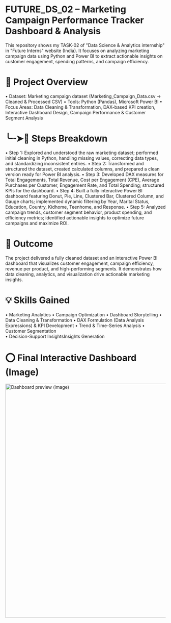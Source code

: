 # FUTURE_DS_02 – Marketing Campaign Performance Tracker Dashboard & Analysis 

This repository shows my TASK-02 of "Data Science & Analytics internship" in "Future Interns" website (India). It focuses on analyzing marketing campaign data using Python and Power BI to extract actionable insights on customer engagement, spending patterns, and campaign efficiency.

# 📇 Project Overview

• Dataset: Marketing campaign dataset (Marketing_Campaign_Data.csv → Cleaned & Processed CSV)
• Tools: Python (Pandas), Microsoft Power BI
• Focus Areas: Data Cleaning & Transformation, DAX-based KPI creation, Interactive Dashboard Design, Campaign Performance & Customer Segment Analysis

# ╰┈➤📝 Steps Breakdown

• Step 1: Explored and understood the raw marketing dataset; performed initial cleaning in Python, handling missing values, correcting data types, and standardizing inconsistent entries.
• Step 2: Transformed and structured the dataset, created calculated columns, and prepared a clean version ready for Power BI analysis.
• Step 3: Developed DAX measures for Total Engagements, Total Revenue, Cost per Engagement (CPE), Average Purchases per Customer, Engagement Rate, and Total Spending; structured KPIs for the dashboard.
• Step 4: Built a fully interactive Power BI dashboard featuring Donut, Pie, Line, Clustered Bar, Clustered Column, and Gauge charts; implemented dynamic filtering by Year, Marital Status, Education, Country, Kidhome, Teenhome, and Response.
• Step 5: Analyzed campaign trends, customer segment behavior, product spending, and efficiency metrics; identified actionable insights to optimize future campaigns and maximize ROI.

# 🎯 Outcome

The project delivered a fully cleaned dataset and an interactive Power BI dashboard that visualizes customer engagement, campaign efficiency, revenue per product, and high-performing segments. It demonstrates how data cleaning, analytics, and visualization drive actionable marketing insights.

# 💡 Skills Gained

• Marketing Analytics
• Campaign Optimization
• Dashboard Storytelling
• Data Cleaning & Transformation
• DAX Formulation (Data Analysis Expressions) & KPI Development
• Trend & Time-Series Analysis
• Customer Segmentation  
• Decision-Support InsightsInsights Generation

# ⭕ Final Interactive Dashboard (Image)
<img width="1346" height="734" alt="Dashboard preview (image)" src="https://github.com/user-attachments/assets/be20f982-b16d-400b-be5e-7f89a123c7a4" />

